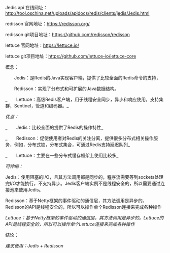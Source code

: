 Jedis api 在线网址：http://tool.oschina.net/uploads/apidocs/redis/clients/jedis/Jedis.html

redisson 官网地址：https://redisson.org/

redisson git项目地址：https://github.com/redisson/redisson

lettuce 官网地址：https://lettuce.io/

lettuce git项目地址：https://github.com/lettuce-io/lettuce-core



概念：

　　Jedis：是Redis的Java实现客户端，提供了比较全面的Redis命令的支持，

　　Redisson：实现了分布式和可扩展的Java数据结构。

_　　Lettuce：高级Redis客户端，用于线程安全同步，异步和响应使用，支持集群，Sentinel，管道和编码器。_

_优点：_

_　　Jedis：比较全面的提供了Redis的操作特性_

_　　Redisson：促使使用者对Redis的关注分离，提供很多分布式相关操作服务，例如，分布式锁，分布式集合，可通过Redis支持延迟队列_

_　　Lettuce：主要在一些分布式缓存框架上使用比较多_

_可伸缩：_

Jedis：使用阻塞的I/O，且其方法调用都是同步的，程序流需要等到sockets处理完I/O才能执行，不支持异步。Jedis客户端实例不是线程安全的，所以需要通过连接池来使用Jedis。

Redisson：基于Netty框架的事件驱动的通信层，其方法调用是异步的。Redisson的API是线程安全的，所以可以操作单个Redisson连接来完成各种操作

_Lettuce：基于Netty框架的事件驱动的通信层，其方法调用是异步的。Lettuce的API是线程安全的，所以可以操作单个Lettuce连接来完成各种操作_



结论：

_建议使用：Jedis + Redisson_

